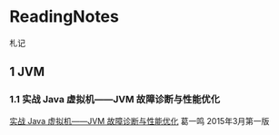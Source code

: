# ReadingNotes
札记

## 1 JVM
### 1.1 实战 Java 虚拟机——JVM 故障诊断与性能优化

  [实战 Java 虚拟机——JVM 故障诊断与性能优化](JVM/ActualJavaVirtualMachine/ActualJavaVirtualMachine.md) 葛一鸣 2015年3月第一版